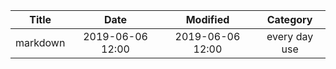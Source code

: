 | Title                | Date             | Modified         | Category          |
|:--------------------:|:----------------:|:----------------:|:-----------------:|
| markdown             | 2019-06-06 12:00 | 2019-06-06 12:00 | every day use            |

